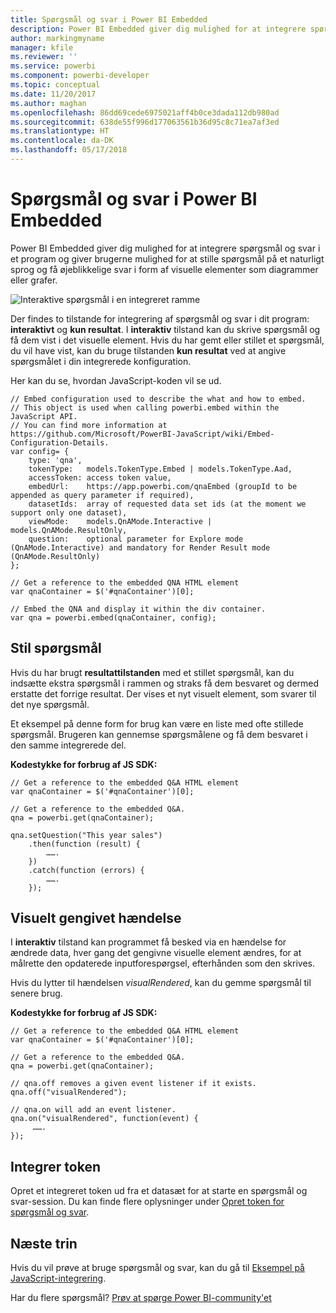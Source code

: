 ```yaml
---
title: Spørgsmål og svar i Power BI Embedded
description: Power BI Embedded giver dig mulighed for at integrere spørgsmål og svar i et program og giver brugerne mulighed for at stille spørgsmål på et naturligt sprog.
author: markingmyname
manager: kfile
ms.reviewer: ''
ms.service: powerbi
ms.component: powerbi-developer
ms.topic: conceptual
ms.date: 11/20/2017
ms.author: maghan
ms.openlocfilehash: 86dd69cede6975021aff4b0ce3dada112db980ad
ms.sourcegitcommit: 638de55f996d177063561b36d95c8c71ea7af3ed
ms.translationtype: HT
ms.contentlocale: da-DK
ms.lasthandoff: 05/17/2018
---
```

# <a name="qa-in-power-bi-embedded"></a>Spørgsmål og svar i Power BI Embedded
Power BI Embedded giver dig mulighed for at integrere spørgsmål og svar i et program og giver brugerne mulighed for at stille spørgsmål på et naturligt sprog og få øjeblikkelige svar i form af visuelle elementer som diagrammer eller grafer.

![Interaktive spørgsmål i en integreret ramme](media/qanda/embedded-qanda.gif)

Der findes to tilstande for integrering af spørgsmål og svar i dit program: **interaktivt** og **kun resultat**. I **interaktiv** tilstand kan du skrive spørgsmål og få dem vist i det visuelle element. Hvis du har gemt eller stillet et spørgsmål, du vil have vist, kan du bruge tilstanden **kun resultat** ved at angive spørgsmålet i din integrerede konfiguration.

Her kan du se, hvordan JavaScript-koden vil se ud.

```
// Embed configuration used to describe the what and how to embed.
// This object is used when calling powerbi.embed within the JavaScript API.
// You can find more information at https://github.com/Microsoft/PowerBI-JavaScript/wiki/Embed-Configuration-Details.
var config= {
    type: 'qna',
    tokenType:   models.TokenType.Embed | models.TokenType.Aad,
    accessToken: access token value,
    embedUrl:    https://app.powerbi.com/qnaEmbed (groupId to be appended as query parameter if required),
    datasetIds:  array of requested data set ids (at the moment we support only one dataset),
    viewMode:    models.QnAMode.Interactive | models.QnAMode.ResultOnly,
    question:    optional parameter for Explore mode (QnAMode.Interactive) and mandatory for Render Result mode (QnAMode.ResultOnly)
};

// Get a reference to the embedded QNA HTML element
var qnaContainer = $('#qnaContainer')[0];

// Embed the QNA and display it within the div container.
var qna = powerbi.embed(qnaContainer, config);
```

## <a name="set-question"></a>Stil spørgsmål
Hvis du har brugt **resultattilstanden** med et stillet spørgsmål, kan du indsætte ekstra spørgsmål i rammen og straks få dem besvaret og dermed erstatte det forrige resultat. Der vises et nyt visuelt element, som svarer til det nye spørgsmål.

Et eksempel på denne form for brug kan være en liste med ofte stillede spørgsmål. Brugeren kan gennemse spørgsmålene og få dem besvaret i den samme integrerede del.

**Kodestykke for forbrug af JS SDK:**  

```        
// Get a reference to the embedded Q&A HTML element
var qnaContainer = $('#qnaContainer')[0];

// Get a reference to the embedded Q&A.
qna = powerbi.get(qnaContainer);

qna.setQuestion("This year sales")
    .then(function (result) {
        …….
    })
    .catch(function (errors) {
        …….
    });
```

## <a name="visual-rendered-event"></a>Visuelt gengivet hændelse
I **interaktiv** tilstand kan programmet få besked via en hændelse for ændrede data, hver gang det gengivne visuelle element ændres, for at målrette den opdaterede inputforespørgsel, efterhånden som den skrives.

Hvis du lytter til hændelsen *visualRendered*, kan du gemme spørgsmål til senere brug. 

**Kodestykke for forbrug af JS SDK:**  

```
// Get a reference to the embedded Q&A HTML element
var qnaContainer = $('#qnaContainer')[0];

// Get a reference to the embedded Q&A.
qna = powerbi.get(qnaContainer);

// qna.off removes a given event listener if it exists.
qna.off("visualRendered");

// qna.on will add an event listener.
qna.on("visualRendered", function(event) {
     …….
});
```

## <a name="embed-token"></a>Integrer token
Opret et integreret token ud fra et datasæt for at starte en spørgsmål og svar-session. Du kan finde flere oplysninger under [Opret token for spørgsmål og svar](https://msdn.microsoft.com/library/mt784614.aspx#qanda).

## <a name="next-steps"></a>Næste trin
Hvis du vil prøve at bruge spørgsmål og svar, kan du gå til [Eksempel på JavaScript-integrering](https://microsoft.github.io/PowerBI-JavaScript/demo/).

Har du flere spørgsmål? [Prøv at spørge Power BI-community'et](http://community.powerbi.com/)

